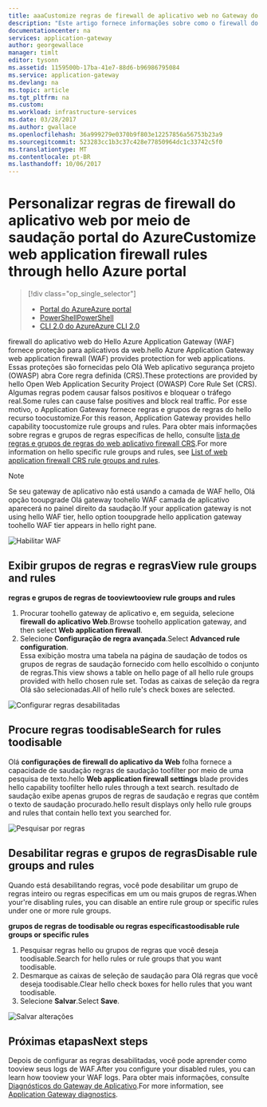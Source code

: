 ```yaml
---
title: aaaCustomize regras de firewall de aplicativo web no Gateway do aplicativo do Azure - portal do Azure | Microsoft Docs
description: "Este artigo fornece informações sobre como o firewall do aplicativo web toocustomize as regras no Application Gateway com hello portal do Azure."
documentationcenter: na
services: application-gateway
author: georgewallace
manager: timlt
editor: tysonn
ms.assetid: 1159500b-17ba-41e7-88d6-b96986795084
ms.service: application-gateway
ms.devlang: na
ms.topic: article
ms.tgt_pltfrm: na
ms.custom: 
ms.workload: infrastructure-services
ms.date: 03/28/2017
ms.author: gwallace
ms.openlocfilehash: 36a999279e0370b9f803e12257856a56753b23a9
ms.sourcegitcommit: 523283cc1b3c37c428e77850964dc1c33742c5f0
ms.translationtype: MT
ms.contentlocale: pt-BR
ms.lasthandoff: 10/06/2017
---
```

# <a name="customize-web-application-firewall-rules-through-hello-azure-portal"></a><span data-ttu-id="e8cb3-103">Personalizar regras de firewall do aplicativo web por meio de saudação portal do Azure</span><span class="sxs-lookup"><span data-stu-id="e8cb3-103">Customize web application firewall rules through hello Azure portal</span></span>

> [!div class="op_single_selector"]
> * [<span data-ttu-id="e8cb3-104">Portal do Azure</span><span class="sxs-lookup"><span data-stu-id="e8cb3-104">Azure portal</span></span>](application-gateway-customize-waf-rules-portal.md)
> * [<span data-ttu-id="e8cb3-105">PowerShell</span><span class="sxs-lookup"><span data-stu-id="e8cb3-105">PowerShell</span></span>](application-gateway-customize-waf-rules-powershell.md)
> * [<span data-ttu-id="e8cb3-106">CLI 2.0 do Azure</span><span class="sxs-lookup"><span data-stu-id="e8cb3-106">Azure CLI 2.0</span></span>](application-gateway-customize-waf-rules-cli.md)

<span data-ttu-id="e8cb3-107">firewall do aplicativo web do Hello Azure Application Gateway (WAF) fornece proteção para aplicativos da web.</span><span class="sxs-lookup"><span data-stu-id="e8cb3-107">hello Azure Application Gateway web application firewall (WAF) provides protection for web applications.</span></span> <span data-ttu-id="e8cb3-108">Essas proteções são fornecidas pelo Olá Web aplicativo segurança projeto (OWASP) abra Core regra definida (CRS).</span><span class="sxs-lookup"><span data-stu-id="e8cb3-108">These protections are provided by hello Open Web Application Security Project (OWASP) Core Rule Set (CRS).</span></span> <span data-ttu-id="e8cb3-109">Algumas regras podem causar falsos positivos e bloquear o tráfego real.</span><span class="sxs-lookup"><span data-stu-id="e8cb3-109">Some rules can cause false positives and block real traffic.</span></span> <span data-ttu-id="e8cb3-110">Por esse motivo, o Application Gateway fornece regras e grupos de regras do hello recurso toocustomize.</span><span class="sxs-lookup"><span data-stu-id="e8cb3-110">For this reason, Application Gateway provides hello capability toocustomize rule groups and rules.</span></span> <span data-ttu-id="e8cb3-111">Para obter mais informações sobre regras e grupos de regras específicas de hello, consulte [lista de regras e grupos de regras do web aplicativo firewall CRS](application-gateway-crs-rulegroups-rules.md).</span><span class="sxs-lookup"><span data-stu-id="e8cb3-111">For more information on hello specific rule groups and rules, see [List of web application firewall CRS rule groups and rules](application-gateway-crs-rulegroups-rules.md).</span></span>

>[!NOTE]
> <span data-ttu-id="e8cb3-112">Se seu gateway de aplicativo não está usando a camada de WAF hello, Olá opção tooupgrade Olá gateway toohello WAF camada de aplicativo aparecerá no painel direito da saudação.</span><span class="sxs-lookup"><span data-stu-id="e8cb3-112">If your application gateway is not using hello WAF tier, hello option tooupgrade hello application gateway toohello WAF tier appears in hello right pane.</span></span> 

![Habilitar WAF][fig1]

## <a name="view-rule-groups-and-rules"></a><span data-ttu-id="e8cb3-114">Exibir grupos de regras e regras</span><span class="sxs-lookup"><span data-stu-id="e8cb3-114">View rule groups and rules</span></span>

<span data-ttu-id="e8cb3-115">**regras e grupos de regras de tooview**</span><span class="sxs-lookup"><span data-stu-id="e8cb3-115">**tooview rule groups and rules**</span></span>
   1. <span data-ttu-id="e8cb3-116">Procurar toohello gateway de aplicativo e, em seguida, selecione **firewall do aplicativo Web**.</span><span class="sxs-lookup"><span data-stu-id="e8cb3-116">Browse toohello application gateway, and then select **Web application firewall**.</span></span>  
   2. <span data-ttu-id="e8cb3-117">Selecione **Configuração de regra avançada**.</span><span class="sxs-lookup"><span data-stu-id="e8cb3-117">Select **Advanced rule configuration**.</span></span>  
   <span data-ttu-id="e8cb3-118">Essa exibição mostra uma tabela na página de saudação de todos os grupos de regras de saudação fornecido com hello escolhido o conjunto de regras.</span><span class="sxs-lookup"><span data-stu-id="e8cb3-118">This view shows a table on hello page of all hello rule groups provided with hello chosen rule set.</span></span> <span data-ttu-id="e8cb3-119">Todas as caixas de seleção da regra Olá são selecionadas.</span><span class="sxs-lookup"><span data-stu-id="e8cb3-119">All of hello rule's check boxes are selected.</span></span>

![Configurar regras desabilitadas][1]

## <a name="search-for-rules-toodisable"></a><span data-ttu-id="e8cb3-121">Procure regras toodisable</span><span class="sxs-lookup"><span data-stu-id="e8cb3-121">Search for rules toodisable</span></span>

<span data-ttu-id="e8cb3-122">Olá **configurações de firewall do aplicativo da Web** folha fornece a capacidade de saudação regras de saudação toofilter por meio de uma pesquisa de texto.</span><span class="sxs-lookup"><span data-stu-id="e8cb3-122">hello **Web application firewall settings** blade provides hello capability toofilter hello rules through a text search.</span></span> <span data-ttu-id="e8cb3-123">resultado de saudação exibe apenas grupos de regras de saudação e regras que contêm o texto de saudação procurado.</span><span class="sxs-lookup"><span data-stu-id="e8cb3-123">hello result displays only hello rule groups and rules that contain hello text you searched for.</span></span>

![Pesquisar por regras][2]

## <a name="disable-rule-groups-and-rules"></a><span data-ttu-id="e8cb3-125">Desabilitar regras e grupos de regras</span><span class="sxs-lookup"><span data-stu-id="e8cb3-125">Disable rule groups and rules</span></span>

<span data-ttu-id="e8cb3-126">Quando está desabilitando regras, você pode desabilitar um grupo de regras inteiro ou regras específicas em um ou mais grupos de regras.</span><span class="sxs-lookup"><span data-stu-id="e8cb3-126">When your're disabling rules, you can disable an entire rule group or specific rules under one or more rule groups.</span></span> 

<span data-ttu-id="e8cb3-127">**grupos de regras de toodisable ou regras específicas**</span><span class="sxs-lookup"><span data-stu-id="e8cb3-127">**toodisable rule groups or specific rules**</span></span>

   1. <span data-ttu-id="e8cb3-128">Pesquisar regras hello ou grupos de regras que você deseja toodisable.</span><span class="sxs-lookup"><span data-stu-id="e8cb3-128">Search for hello rules or rule groups that you want toodisable.</span></span>
   2. <span data-ttu-id="e8cb3-129">Desmarque as caixas de seleção de saudação para Olá regras que você deseja toodisable.</span><span class="sxs-lookup"><span data-stu-id="e8cb3-129">Clear hello check boxes for hello rules that you want toodisable.</span></span> 
   2. <span data-ttu-id="e8cb3-130">Selecione **Salvar**.</span><span class="sxs-lookup"><span data-stu-id="e8cb3-130">Select **Save**.</span></span> 

![Salvar alterações][3]

## <a name="next-steps"></a><span data-ttu-id="e8cb3-132">Próximas etapas</span><span class="sxs-lookup"><span data-stu-id="e8cb3-132">Next steps</span></span>

<span data-ttu-id="e8cb3-133">Depois de configurar as regras desabilitadas, você pode aprender como tooview seus logs de WAF.</span><span class="sxs-lookup"><span data-stu-id="e8cb3-133">After you configure your disabled rules, you can learn how tooview your WAF logs.</span></span> <span data-ttu-id="e8cb3-134">Para obter mais informações, consulte [Diagnósticos do Gateway de Aplicativo](application-gateway-diagnostics.md#diagnostic-logging).</span><span class="sxs-lookup"><span data-stu-id="e8cb3-134">For more information, see [Application Gateway diagnostics](application-gateway-diagnostics.md#diagnostic-logging).</span></span>

[fig1]: ./media/application-gateway-customize-waf-rules-portal/1.png
[1]: ./media/application-gateway-customize-waf-rules-portal/figure1.png
[2]: ./media/application-gateway-customize-waf-rules-portal/figure2.png
[3]: ./media/application-gateway-customize-waf-rules-portal/figure3.png
